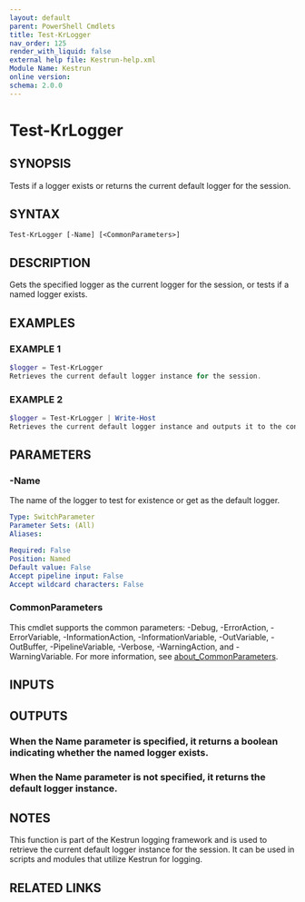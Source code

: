 ```yaml
---
layout: default
parent: PowerShell Cmdlets
title: Test-KrLogger
nav_order: 125
render_with_liquid: false
external help file: Kestrun-help.xml
Module Name: Kestrun
online version:
schema: 2.0.0
---
```


# Test-KrLogger

## SYNOPSIS
Tests if a logger exists or returns the current default logger for the session.

## SYNTAX

```
Test-KrLogger [-Name] [<CommonParameters>]
```

## DESCRIPTION
Gets the specified logger as the current logger for the session, or tests if a named logger exists.

## EXAMPLES

### EXAMPLE 1
```powershell
$logger = Test-KrLogger
Retrieves the current default logger instance for the session.
```

### EXAMPLE 2
```powershell
$logger = Test-KrLogger | Write-Host
Retrieves the current default logger instance and outputs it to the console.
```

## PARAMETERS

### -Name
The name of the logger to test for existence or get as the default logger.

```yaml
Type: SwitchParameter
Parameter Sets: (All)
Aliases:

Required: False
Position: Named
Default value: False
Accept pipeline input: False
Accept wildcard characters: False
```

### CommonParameters
This cmdlet supports the common parameters: -Debug, -ErrorAction, -ErrorVariable, -InformationAction, -InformationVariable, -OutVariable, -OutBuffer, -PipelineVariable, -Verbose, -WarningAction, and -WarningVariable. For more information, see [about_CommonParameters](http://go.microsoft.com/fwlink/?LinkID=113216).

## INPUTS

## OUTPUTS

### When the Name parameter is specified, it returns a boolean indicating whether the named logger exists.
### When the Name parameter is not specified, it returns the default logger instance.
## NOTES
This function is part of the Kestrun logging framework and is used to retrieve the current default logger instance for the session.
It can be used in scripts and modules that utilize Kestrun for logging.

## RELATED LINKS
